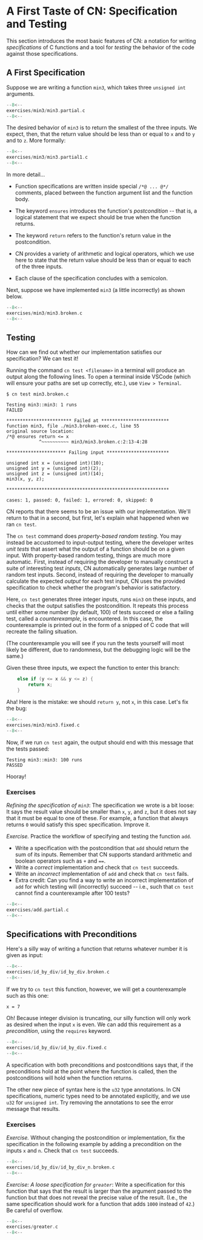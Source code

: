 # A First Taste of CN: Specification and Testing

This section introduces the most basic features of CN: a notation for
writing _specifications_ of C functions and a tool for _testing_ the
behavior of the code against those specifications.

## A First Specification

Suppose we are writing a function `min3`, which takes three `unsigned int` arguments.

```c title="exercises/min3/min3.partial.c"
--8<--
exercises/min3/min3.partial.c
--8<--
```

The desired behavior of `min3` is to return the smallest of the three
inputs. We expect, then, that the return value should be less
than or equal to `x` and to `y` and to `z`. More formally:

```c title="exercises/min3/min3.partial1.c"
--8<--
exercises/min3/min3.partial1.c
--8<--
```

In more detail...

- Function specifications are written inside special `/*@ ... @*/`
  comments, placed between the function argument list and the function
  body.

- The keyword `ensures` introduces the function's _postcondition_ --
  that is, a logical statement that we expect should be true when the
  function returns.

- The keyword `return` refers to the function's return value in the
  postcondition.

- CN provides a variety of arithmetic and logical operators, which we
  use here to state that the return value should be less than or equal
  to each of the three inputs.

- Each clause of the specification concludes with a semicolon.

Next, suppose we have implemented `min3` (a little incorrectly) as
shown below.

```c title="exercises/min3/min3.broken.c"
--8<--
exercises/min3/min3.broken.c
--8<--
```

## Testing

How can we find out whether our implementation satisfies our
specification? We can test it!

Running the command `cn test <filename>` in a terminal will produce an output along
the following lines.  To open a terminal inside VSCode (which will
ensure your paths are set up correctly, etc.), use `View > Terminal`.

```
$ cn test min3.broken.c

Testing min3::min3: 1 runs
FAILED

************************ Failed at *************************
function min3, file ./min3.broken-exec.c, line 55
original source location:
/*@ ensures return <= x
            ^~~~~~~~~~~ min3/min3.broken.c:2:13-4:28

********************** Failing input ***********************

unsigned int x = (unsigned int)(10);
unsigned int y = (unsigned int)(2);
unsigned int z = (unsigned int)(14);
min3(x, y, z);

************************************************************

cases: 1, passed: 0, failed: 1, errored: 0, skipped: 0
```

CN reports that there seems to be an issue with our
implementation. We'll return to that in a second, but first, let's
explain what happened when we ran `cn test`.

The `cn test` command does _property-based random testing_. You may
instead be accustomed to input-output testing, where the developer
writes _unit tests_ that assert what the output of a function should
be on a given input.  With property-based random testing, things are
much more automatic. First, instead of requiring the developer to
manually construct a suite of interesting test _inputs_, CN
automatically generates large number of random test inputs.  Second,
instead of requiring the developer to manually calculate the expected
_output_ for each test input, CN uses the provided specification to
check whether the program's behavior is satisfactory.

Here, `cn test` generates three integer inputs, runs `min3` on these
inputs, and checks that the output satisfies the postcondition. It
repeats this process until either some number (by default, 100) of
tests succeed or else a failing test, called a _counterexample_, is
encountered.  In this case, the counterexample is printed out in
the form of a snipped of C code that will recreate the failing
situation.

(The counterexample you will see if you run the tests yourself will
most likely be different, due to randomness, but the debugging logic
will be the same.)

Given these three inputs, we expect the function to enter this branch:

```c
    else if (y <= x && y <= z) {
        return x;
    }
```

Aha! Here is the mistake: we should `return y`, not `x`, in this case.
Let's fix the bug:

```c title="exercises/min3/min3.fixed.c"
--8<--
exercises/min3/min3.fixed.c
--8<--
```

Now, if we run `cn test` again, the output should end with this message that the tests passed:

```
Testing min3::min3: 100 runs
PASSED
```

Hooray!

### Exercises

_Refining the specification of `min3`_: The specification we wrote is
a bit loose: It says the result value should be smaller than `x`, `y`,
and `z`, but it does not say that it must be equal to one of these.
For example, a function that always returns `0` would satisfy this
spec specification. Improve it.

_Exercise._ Practice the workflow of specifying and testing the function `add`.

- Write a specification with the postcondition that `add` should
  return the sum of its inputs. Remember that CN supports standard
  arithmetic and boolean operators such as `+` and `==`.
- Write a _correct_ implementation and check that `cn test` succeeds.
- Write an _incorrect_ implementation of `add` and check that `cn test` fails.
- Extra credit: Can you find a way to write an incorrect
  implementation of `add` for which testing will (incorrectly) succeed
  -- i.e., such that `cn test` cannot find a counterexample after 100
  tests?

```c title="exercises/add.partial.c"
--8<--
exercises/add.partial.c
--8<--
```

## Specifications with Preconditions

Here's a silly way of writing a function that
returns whatever number it is given as input:

```c title="exercises/id_by_div/id_by_div.broken.c"
--8<--
exercises/id_by_div/id_by_div.broken.c
--8<--
```

If we try to `cn test` this function, however, we will get a counterexample such as this one:
```
x = 7
```

Oh! Because integer division is truncating, our silly function will
only work as desired when the input `x` is even. We can add this
requirement as a _precondition_, using the `requires` keyword.

```c title="exercises/id_by_div/id_by_div.fixed.c"
--8<--
exercises/id_by_div/id_by_div.fixed.c
--8<--
```

A specification with both preconditions and postconditions says that, if
the preconditions hold at the point where the function is called, then the
postconditions will hold when the function returns.

The other new piece of syntax here is the `u32` type annotations. In
CN specifications, numeric types need to be annotated explicitly, and
we use `u32` for `unsigned int`.  Try removing the annotations to see
the error message that results.

### Exercises

_Exercise._ Without changing the postcondition or implementation, fix
the specification in the following example by adding a precondition on
the inputs `x` and `n`. Check that `cn test` succeeds.

```c title="exercises/id_by_div/id_by_div_n.broken.c"
--8<--
exercises/id_by_div/id_by_div_n.broken.c
--8<--
```

_Exercise: A loose specification for `greater`_: Write a specification for this
function that says that the result is larger than the argument passed
to the function but that does not reveal the precise value of the
result.  (I.e., the same specification should work for a function that
adds `1000` instead of `42`.)  Be careful of overflow.
```c title="exercises/greater.c"
--8<--
exercises/greater.c
--8<--
```

<!-- BCP: Testing should fail for the version of this with no
precondition, but as of 3/27/25 it did not.  Does it now? -->

